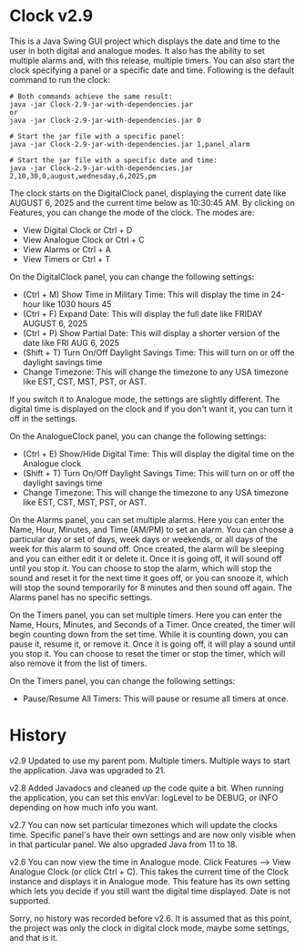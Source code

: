 # Clock v2.9

This is a Java Swing GUI project which displays the date and time to the user in both
digital and analogue modes. It also has the ability to set multiple alarms and, with
this release, multiple timers. You can also start the clock specifying a panel or a
specific date and time. Following is the default command to run the clock:

```
# Both commands achieve the same result:
java -jar Clock-2.9-jar-with-dependencies.jar
or
java -jar Clock-2.9-jar-with-dependencies.jar 0

# Start the jar file with a specific panel:
java -jar Clock-2.9-jar-with-dependencies.jar 1,panel_alarm

# Start the jar file with a specific date and time:
java -jar Clock-2.9-jar-with-dependencies.jar 2,10,30,0,august,wednesday,6,2025,pm
```

The clock starts on the DigitalClock panel, displaying the current date like AUGUST 6, 2025
and the current time below as 10:30:45 AM.
By clicking on Features, you can change the mode of the clock. The modes are: 
* View Digital Clock or Ctrl + D
* View Analogue Clock or Ctrl + C
* View Alarms or Ctrl + A
* View Timers or Ctrl + T

On the DigitalClock panel, you can change the following settings:
* (Ctrl + M) Show Time in Military Time: This will display the time in 24-hour like 1030 hours 45
* (Ctrl + F) Expand Date: This will display the full date like FRIDAY AUGUST 6, 2025
* (Ctrl + P) Show Partial Date: This will display a shorter version of the date like FRI AUG 6, 2025
* (Shift + T) Turn On/Off Daylight Savings Time: This will turn on or off the daylight savings time
* Change Timezone: This will change the timezone to any USA timezone like EST, CST, MST, PST, or AST.

If you switch it to Analogue mode, the settings are slightly different. The digital time
is displayed on the clock and if you don't want it, you can turn it off in the settings.

On the AnalogueClock panel, you can change the following settings:
* (Ctrl + E) Show/Hide Digital Time: This will display the digital time on the Analogue clock
* (Shift + T) Turn On/Off Daylight Savings Time: This will turn on or off the daylight savings time
* Change Timezone: This will change the timezone to any USA timezone like EST, CST, MST, PST, or AST.

On the Alarms panel, you can set multiple alarms. Here you can enter the Name, Hour, Minutes, and Time 
(AM/PM) to set an alarm. You can choose a particular day or set of days, week days or weekends, 
or all days of the week for this alarm to sound off. Once created, the alarm will be sleeping and you
can either edit it or delete it. Once it is going off, it will sound off until you stop it. You can
choose to stop the alarm, which will stop the sound and reset it for the next time it goes off, or you
can snooze it, which will stop the sound temporarily for 8 minutes and then sound off again.
The Alarms panel has no specific settings.

On the Timers panel, you can set multiple timers. Here you can enter the Name, Hours, Minutes, 
and Seconds of a Timer. Once created, the timer will begin counting down from the set time. While
it is counting down, you can pause it, resume it, or remove it. Once it is going off, it will play 
a sound until you stop it. You can choose to reset the timer or stop the timer, which will also remove
it from the list of timers.

On the Timers panel, you can change the following settings:
* Pause/Resume All Timers: This will pause or resume all timers at once.

# History
v2.9 Updated to use my parent pom. Multiple timers. Multiple ways to start the application.
Java was upgraded to 21.

v2.8 Added Javadocs and cleaned up the code quite a bit. When running the application, you
can set this envVar: logLevel to be DEBUG, or INFO depending on how much info you want.

v2.7 You can now set particular timezones which will update the clocks time.
Specific panel's have their own settings and are now only visible when in that particular
panel. We also upgraded Java from 11 to 18.

v2.6
You can now view the time in Analogue mode. Click Features --> View Analogue Clock 
(or click Ctrl + C). This takes the current time of the Clock instance and displays
it in Analogue mode. This feature has its own setting which lets you decide if you
still want the digital time displayed. Date is not supported. 

Sorry, no history was recorded before v2.6. It is assumed that as this point, the project
was only the clock in digital clock mode, maybe some settings, and that is it.